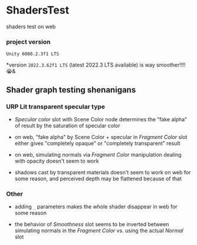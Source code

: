 # ShadersTest

shaders test on web


### project version
`Unity 6000.2.3f1 LTS`

*version `2022.3.62f1 LTS` (latest 2022.3 LTS available) is way smoother!!!! 😭&

## Shader graph testing shenanigans

### URP Lit transparent specular type
- *Specular color* slot with Scene Color node determines the "fake alpha" of result by the saturation of specular color
- on web, "fake alpha" by Scene Color + specular in *Fragment Color* slot either gives "completely opaque" or "completely transparent" result
- on web, simulating normals via *Fragment Color* manipulation dealing with opacity doesn't seem to work

- shadows cast by transparent materials doesn't seem to work on web for some reason, and perceived depth may be flattened because of that

### Other

- adding `_` parameters makes the whole shader disappear in web for some reason

- the behavior of *Smoothness* slot seems to be inverted between simulating normals in the *Fragment Color* vs. using the actual *Normal* slot
